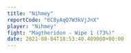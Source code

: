 ```yaml
---
title: "Nihmey"
reportCode: "6C8yAqQ7W3kVjJnX"
player: "Nihmey"
fight: "Magtheridon - Wipe 1 (73%)"
date: 2021-08-04T18:53:40.409000+00:00
---
```

